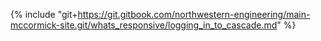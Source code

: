 {% include "git+https://git.gitbook.com/northwestern-engineering/main-mccormick-site.git/whats_responsive/logging_in_to_cascade.md" %}

